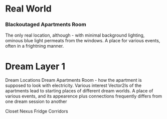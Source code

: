 # Real World
### Blackoutaged Apartments Room
The only real location, although  - with minimal background lighting, ominous blue light permeats from the windows. A place for various events, often in a frightning manner.

# Dream Layer 1

Dream Locations
Dream Apartments Room - how the apartment is supposed to look with electricity. Various interest Vector2Is of the apartments lead to starting places of different dream worlds. A place of various events, and its appearence plus connections frequently differs from one dream session to another

Closet Nexus
Fridge Corridors
